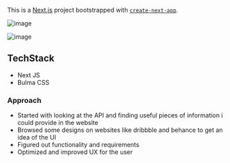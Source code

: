 This is a [Next.js](https://nextjs.org/) project bootstrapped with [`create-next-app`](https://github.com/vercel/next.js/tree/canary/packages/create-next-app).

![image](https://user-images.githubusercontent.com/43176269/113817355-d4bbdb80-9793-11eb-87a2-d070fe9e05a1.png)

![image](https://user-images.githubusercontent.com/43176269/113817445-f87f2180-9793-11eb-9ee3-8e2203b9c63f.png)


## TechStack
* Next JS
* Bulma CSS

### Approach
* Started with looking at the API and finding useful pieces of information i could provide in the website
* Browsed some designs on websites like dribbble and behance to get an idea of the UI
* Figured out functionality and requirements
* Optimized and improved UX for the user
